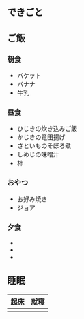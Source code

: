 ## できごと

## ご飯

### 朝食
- バケット
- バナナ
- 牛乳

### 昼食
- ひじきの炊き込みご飯
- かじきの竜田揚げ
- さといものそぼろ煮
- しめじの味噌汁
- 柿

### おやつ
- お好み焼き
- ジョア

### 夕食
- 
- 
- 

## 睡眠
|起床|就寝|
|-|-|
|||
